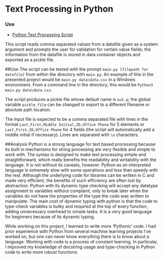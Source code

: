 # Text Processing in Python

### Use
* [Python Text Processing Script](https://github.com/Hikaito/NLP_Portfolio/blob/main/Project_1/main.py)

This script reads comma separated values from a datafile given as a system argument
and prompts the user for validation for certain value fields; the information from the datafile is
stored in data container objects and exported as a pickle file.


##Use
The script can be tested with the prompt `main.py [filepath for datafile]` from within the directory with `main.py`.
An example of this in the presented project would be `main.py data\data.csv` in a Windows environment.
From a command line in the directory, this would be `Python3 main.py data\data.csv`.

The script produces a pickle file whose default name is `out.p`; the global variable `pickle_file`
can be changed to export to a different filename or absolute path location.

The input file is expected to be a comma separated file with lines in the format `Last,First,Middle Initial,ID,Office Phone` for 5 elements
or `Last,First,ID,Office Phone` for 4 fields (the script will automatically add a middle initial if necessary).
Lines are separated with `\n` characters.

##Analysis
Python is a strong language for text based processing because its built in mechanisms for string processing are very flexible and simple to work with.
The syntax is designed to make text processing simple and straightforward, which really benefits the readability and writability with the language.
It is not without its caveats, however.
Python as an interpreted language is extremely slow with some operations and less than speedy with the rest.
Although the underlying code for libraries can be written in C and made very efficient, the benefits of such efficiency are often lost by abstraction.
Python with its dynamic type checking will accept any datatype assignment to variables without complaint, only to break later when the variables do not have the properties of the type the code was written to manipulate.
The main cost of dynamic typing with python is that the code to type-check variables is bulky and required at the top of every function, adding unnecessary overhead to simple tasks.
It is a very good language for beginners because of its dynamic typing.

While working on this project, I learned to write more ‘Pythonic’ code.
I had prior experience with Python from several machine learning projects I’ve worked on, but one can never know everything there is to know about a language.
Working with code is a process of constant learning.
In particular, I improved my knowledge of docstring usage and type-checking in Python code to write more robust functions.
